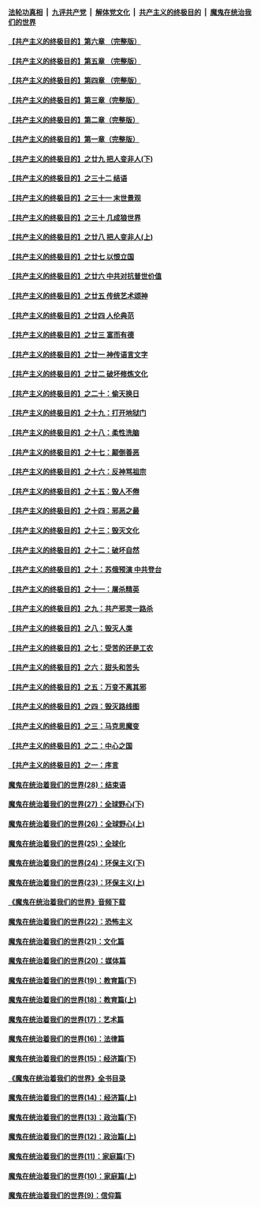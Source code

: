 ####  [法轮功真相](../../../../basic/blob/master/README.md?t=12141613) &nbsp;|&nbsp; [九评共产党](../../../../9ping.md/blob/master/README.md?t=12141613) &nbsp;|&nbsp; [解体党文化](../../../../jtdwh.md/blob/master/README.md?t=12141613)  &nbsp;|&nbsp; [共产主义的终极目的](../../../../gczydzjmd.md/blob/master/README.md?t=12141613) &nbsp;|&nbsp; [魔鬼在统治我们的世界](../../../../mgztzwmdsj.md/blob/master/README.md?t=12141613) 

#### [【共产主义的终极目的】第六章 （完整版）](../pages/nsc422/n11428913.md?t=12141613) 

#### [【共产主义的终极目的】第五章 （完整版）](../pages/nsc422/n11428912.md?t=12141613) 

#### [【共产主义的终极目的】第四章 （完整版）](../pages/nsc422/n11428907.md?t=12141613) 

#### [【共产主义的终极目的】第三章（完整版）](../pages/nsc422/n11428848.md?t=12141613) 

#### [【共产主义的终极目的】第二章（完整版）](../pages/nsc422/n11428831.md?t=12141613) 

#### [【共产主义的终极目的】第一章（完整版）](../pages/nsc422/n11417651.md?t=12141613) 

#### [【共产主义的终极目的】之廿九 把人变非人(下)](../pages/nsc422/n11344140.md?t=12141613) 

#### [【共产主义的终极目的】之三十二 结语](../pages/nsc422/n11360535.md?t=12141613) 

#### [【共产主义的终极目的】之三十一 末世景观](../pages/nsc422/n11351129.md?t=12141613) 

#### [【共产主义的终极目的】之三十 几成狼世界](../pages/nsc422/n11348280.md?t=12141613) 

#### [【共产主义的终极目的】之廿八 把人变非人(上)](../pages/nsc422/n11340492.md?t=12141613) 

#### [【共产主义的终极目的】之廿七 以恨立国](../pages/nsc422/n11336944.md?t=12141613) 

#### [【共产主义的终极目的】之廿六 中共对抗普世价值](../pages/nsc422/n11324785.md?t=12141613) 

#### [【共产主义的终极目的】之廿五 传统艺术颂神](../pages/nsc422/n11296396.md?t=12141613) 

#### [【共产主义的终极目的】之廿四 人伦典范](../pages/nsc422/n11296397.md?t=12141613) 

#### [【共产主义的终极目的】之廿三 富而有德](../pages/nsc422/n11283598.md?t=12141613) 

#### [【共产主义的终极目的】之廿一 神传语言文字](../pages/nsc422/n11263265.md?t=12141613) 

#### [【共产主义的终极目的】之廿二 破坏修炼文化](../pages/nsc422/n11245728.md?t=12141613) 

#### [【共产主义的终极目的】之二十：偷天换日](../pages/nsc422/n11238846.md?t=12141613) 

#### [【共产主义的终极目的】之十九：打开地狱门](../pages/nsc422/n11206376.md?t=12141613) 

#### [【共产主义的终极目的】之十八：柔性洗脑](../pages/nsc422/n11199994.md?t=12141613) 

#### [【共产主义的终极目的】之十七：颠倒善恶](../pages/nsc422/n11179782.md?t=12141613) 

#### [【共产主义的终极目的】之十六：反神骂祖宗](../pages/nsc422/n11166798.md?t=12141613) 

#### [【共产主义的终极目的】之十五：毁人不倦](../pages/nsc422/n11166792.md?t=12141613) 

#### [【共产主义的终极目的】之十四：邪恶之最](../pages/nsc422/n11150249.md?t=12141613) 

#### [【共产主义的终极目的】之十三：毁灭文化](../pages/nsc422/n11135227.md?t=12141613) 

#### [【共产主义的终极目的】之十二：破坏自然](../pages/nsc422/n11135214.md?t=12141613) 

#### [【共产主义的终极目的】之十：苏俄预演 中共登台](../pages/nsc422/n11118424.md?t=12141613) 

#### [【共产主义的终极目的】之十一：屠杀精英](../pages/nsc422/n11118442.md?t=12141613) 

#### [【共产主义的终极目的】之九：共产邪灵一路杀](../pages/nsc422/n11114139.md?t=12141613) 

#### [【共产主义的终极目的】之八：毁灭人类](../pages/nsc422/n11108503.md?t=12141613) 

#### [【共产主义的终极目的】之七：受苦的还是工农](../pages/nsc422/n11101809.md?t=12141613) 

#### [【共产主义的终极目的】之六：甜头和苦头](../pages/nsc422/n11096971.md?t=12141613) 

#### [【共产主义的终极目的】之五：万变不离其邪](../pages/nsc422/n11091285.md?t=12141613) 

#### [【共产主义的终极目的】之四：毁灭路线图](../pages/nsc422/n11086284.md?t=12141613) 

#### [【共产主义的终极目的】之三：马克思魔变](../pages/nsc422/n11061941.md?t=12141613) 

#### [【共产主义的终极目的】之二：中心之国](../pages/nsc422/n11047728.md?t=12141613) 

#### [【共产主义的终极目的】之一：序言](../pages/nsc422/n11086077.md?t=12141613) 

#### [魔鬼在统治着我们的世界(28)：结束语](../pages/nsc422/n10936246.md?t=12141613) 

#### [魔鬼在统治着我们的世界(27)：全球野心(下)](../pages/nsc422/n10928319.md?t=12141613) 

#### [魔鬼在统治着我们的世界(26)：全球野心(上)](../pages/nsc422/n10900318.md?t=12141613) 

#### [魔鬼在统治着我们的世界(25)：全球化](../pages/nsc422/n10788205.md?t=12141613) 

#### [魔鬼在统治着我们的世界(24)：环保主义(下)](../pages/nsc422/n10695307.md?t=12141613) 

#### [魔鬼在统治着我们的世界(23)：环保主义(上)](../pages/nsc422/n10688613.md?t=12141613) 

#### [《魔鬼在统治着我们的世界》音频下载](../pages/nsc422/n10635553.md?t=12141613) 

#### [魔鬼在统治着我们的世界(22)：恐怖主义](../pages/nsc422/n10614727.md?t=12141613) 

#### [魔鬼在统治着我们的世界(21)：文化篇](../pages/nsc422/n10597706.md?t=12141613) 

#### [魔鬼在统治着我们的世界(20)：媒体篇](../pages/nsc422/n10586579.md?t=12141613) 

#### [魔鬼在统治着我们的世界(19)：教育篇(下)](../pages/nsc422/n10564808.md?t=12141613) 

#### [魔鬼在统治着我们的世界(18)：教育篇(上)](../pages/nsc422/n10526970.md?t=12141613) 

#### [魔鬼在统治着我们的世界(17)：艺术篇](../pages/nsc422/n10499093.md?t=12141613) 

#### [魔鬼在统治着我们的世界(16)：法律篇](../pages/nsc422/n10485969.md?t=12141613) 

#### [魔鬼在统治着我们的世界(15)：经济篇(下)](../pages/nsc422/n10469975.md?t=12141613) 

#### [《魔鬼在统治着我们的世界》全书目录](../pages/nsc422/n10464261.md?t=12141613) 

#### [魔鬼在统治着我们的世界(14)：经济篇(上)](../pages/nsc422/n10457370.md?t=12141613) 

#### [魔鬼在统治着我们的世界(13)：政治篇(下)](../pages/nsc422/n10448270.md?t=12141613) 

#### [魔鬼在统治着我们的世界(12)：政治篇(上)](../pages/nsc422/n10444576.md?t=12141613) 

#### [魔鬼在统治着我们的世界(11)：家庭篇(下)](../pages/nsc422/n10440961.md?t=12141613) 

#### [魔鬼在统治着我们的世界(10)：家庭篇(上)](../pages/nsc422/n10435448.md?t=12141613) 

#### [魔鬼在统治着我们的世界(9)：信仰篇](../pages/nsc422/n10432159.md?t=12141613) 

